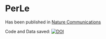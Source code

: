 # PerLe
Has been published in [Nature Communications](https://rdcu.be/cXU3i)

Code and Data saved: 
[![DOI](https://zenodo.org/badge/358618651.svg)](https://zenodo.org/badge/latestdoi/358618651)
